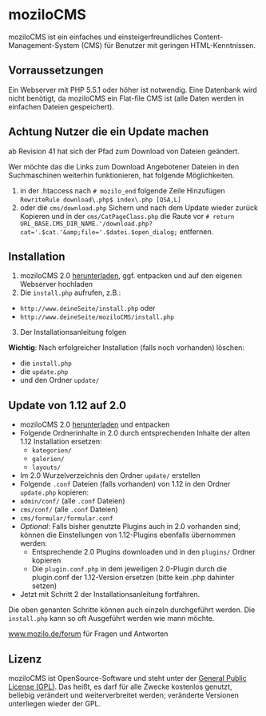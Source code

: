 # moziloCMS

moziloCMS ist ein einfaches und einsteigerfreundliches Content-Management-System (CMS) für Benutzer mit geringen HTML-Kenntnissen.

## Vorraussetzungen
Ein Webserver mit PHP 5.5.1 oder höher ist notwendig. Eine Datenbank wird nicht benötigt, da moziloCMS ein Flat-file CMS ist (alle Daten werden in einfachen Dateien gespeichert).

## Achtung Nutzer die ein Update machen
ab Revision 41 hat sich der Pfad zum Download von Dateien geändert.

Wer möchte das die Links zum Download Angebotener Dateien in den Suchmaschinen weiterhin funktionieren, hat folgende Möglichkeiten.

1. in der .htaccess nach `# mozilo_end` folgende Zeile Hinzufügen `RewriteRule download\.php$ index\.php [QSA,L]`
2. oder die `cms/download.php` Sichern und nach dem Update wieder zurück Kopieren und in der `cms/CatPageClass.php` die Raute vor `# return URL_BASE.CMS_DIR_NAME.'/download.php?cat='.$cat.'&amp;file='.$datei.$open_dialog;` entfernen.

## Installation
1. moziloCMS 2.0 [herunterladen](https://github.com/mozilo/mozilo2.0/archive/master.zip), ggf. entpacken und auf den eigenen Webserver hochladen
2. Die `install.php` aufrufen, z.B.:
  * `http://www.deineSeite/install.php` oder
  * `http://www.deineSeite/moziloCMS/install.php`
3. Der Installationsanleitung folgen

**Wichtig**: Nach erfolgreicher Installation (falls noch vorhanden) löschen:
* die `install.php`
* die `update.php`
* und den Ordner `update/`

## Update von 1.12 auf 2.0
* moziloCMS 2.0 [herunterladen](https://github.com/mozilo/mozilo2.0/archive/master.zip) und entpacken
* Folgende Ordnerinhalte in 2.0 durch entsprechenden Inhalte der alten 1.12 Installation ersetzen:
  * `kategorien/`
  * `galerien/`
  * `layouts/`
* Im 2.0 Wurzelverzeichnis den Ordner `update/` erstellen
* Folgende `.conf` Dateien (falls vorhanden) von 1.12 in den Ordner `update.php` kopieren:
* `admin/conf/` (alle `.conf` Dateien)
* `cms/conf/` (alle `.conf` Dateien)
* `cms/formular/formular.conf`
* *Optional*: Falls bisher genutzte Plugins auch in 2.0 vorhanden sind, können die Einstellungen von 1.12-Plugins ebenfalls übernommen werden:
  * Entsprechende 2.0 Plugins downloaden und in den `plugins/` Ordner kopieren
  * Die `plugin.conf.php` in dem jeweiligen 2.0-Plugin durch die plugin.conf der 1.12-Version ersetzen (bitte kein .php dahinter setzen)
* Jetzt mit Schritt 2 der Installationsanleitung fortfahren.

Die oben genanten Schritte können auch einzeln durchgeführt werden. Die `install.php` kann so oft Ausgeführt werden wie mann möchte.

www.mozilo.de/forum für Fragen und Antworten

## Lizenz
moziloCMS ist OpenSource-Software und steht unter der [General Public License (GPL)](http://www.fsf.org/licensing/licenses/gpl.txt). Das heißt, es darf für alle Zwecke kostenlos genutzt, beliebig verändert und weiterverbreitet werden; veränderte Versionen unterliegen wieder der GPL.

